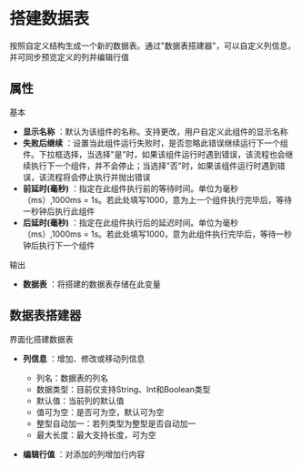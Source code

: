 # 搭建数据表

按照自定义结构生成一个新的数据表。通过&quot;数据表搭建器&quot;，可以自定义列信息，并可同步预览定义的列并编辑行值

## 属性
基本
- **显示名称** ：默认为该组件的名称。支持更改，用户自定义此组件的显示名称
- **失败后继续** ：设置当此组件运行失败时，是否忽略此错误继续运行下一个组件。下拉框选择，当选择"是"时，如果该组件运行时遇到错误，该流程也会继续执行下一个组件，并不会停止；当选择"否"时，如果该组件运行时遇到错误，该流程将会停止执行并抛出错误
- **前延时(毫秒)** ：指定在此组件执行前的等待时间。单位为毫秒（ms）,1000ms = 1s。若此处填写1000，意为上一个组件执行完毕后，等待一秒钟后执行此组件
- **后延时(毫秒)** ：指定在此组件执行后的延迟时间。单位为毫秒（ms）,1000ms = 1s。若此处填写1000，意为此组件执行完毕后，等待一秒钟后执行下一个组件


输出

- **数据表** ：将搭建的数据表存储在此变量


## 数据表搭建器
界面化搭建数据表

- **列信息** ：增加、修改或移动列信息
  - 列名：数据表的列名
  - 数据类型：目前仅支持String、Int和Boolean类型
  - 默认值：当前列的默认值
  - 值可为空：是否可为空，默认可为空
  - 整型自动加一：若列类型为整型是否自动加一
  - 最大长度：最大支持长度，可为空

- **编辑行值** ：对添加的列增加行内容